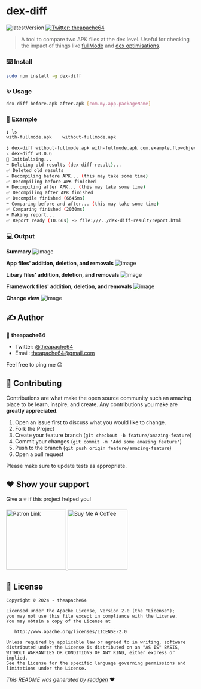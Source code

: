 
# dex-diff

![latestVersion](https://img.shields.io/github/v/release/theapache64/dex-diff)
<a href="https://twitter.com/theapache64" target="_blank">
<img alt="Twitter: theapache64" src="https://img.shields.io/twitter/follow/theapache64.svg?style=social" />
</a>

> A tool to compare two APK files at the dex level. Useful for checking the impact of things like [fullMode](https://r8.googlesource.com/r8/+/refs/heads/master/compatibility-faq.md#r8-full-mode) and [dex optimisations](https://developer.android.com/topic/performance/baselineprofiles/dex-layout-optimizations).

### ⌨️ Install
```bash
sudo npm install -g dex-diff
```

### ✨ Usage
```bash
dex-diff before.apk after.apk [com.my.app.packageName]
```

### 🤖 Example

```bash
❯ ls
with-fullmode.apk    without-fullmode.apk

❯ dex-diff without-fullmode.apk with-fullmode.apk com.example.flowobjectrepro
⚔️ dex-diff v0.0.6
🚀 Initialising...
➡️ Deleting old results (dex-diff-result)...
✅ Deleted old results
➡️ Decompiling before APK... (this may take some time)
✅ Decompiling before APK finished
➡️ Decompiling after APK... (this may take some time)
✅ Decompiling after APK finished
✅ Decompile finished (6645ms)
➡️ Comparing before and after... (this may take some time)
✅ Comparing finished (2030ms)
➡️ Making report...
✅ Report ready (10.66s) -> file:///../dex-diff-result/report.html 

```

### 💻 Output

**Summary**
![image](https://github.com/theapache64/dex-diff/assets/9678279/4af3027b-8d26-42c2-ab0b-96789d05f059)

**App files' addition, deletion, and removals**
![image](https://github.com/theapache64/dex-diff/assets/9678279/e9e6b466-d599-4833-8fd6-1b30d9299c91)

**Libary files' addition, deletion, and removals**
![image](https://github.com/theapache64/dex-diff/assets/9678279/de89e79a-191b-4cec-9901-2160b0c893f5)

**Framework files' addition, deletion, and removals**
![image](https://github.com/theapache64/dex-diff/assets/9678279/f3dbd2bf-645b-451c-b4bd-063db3e86b89)

**Change view**
![image](https://github.com/theapache64/dex-diff/assets/9678279/b31f1e76-6a1f-4932-b3df-1a0fb2321512)


## ✍️ Author

👤 **theapache64**

* Twitter: <a href="https://twitter.com/theapache64" target="_blank">@theapache64</a>
* Email: theapache64@gmail.com

Feel free to ping me 😉

## 🤝 Contributing

Contributions are what make the open source community such an amazing place to be learn, inspire, and create. Any
contributions you make are **greatly appreciated**.

1. Open an issue first to discuss what you would like to change.
1. Fork the Project
1. Create your feature branch (`git checkout -b feature/amazing-feature`)
1. Commit your changes (`git commit -m 'Add some amazing feature'`)
1. Push to the branch (`git push origin feature/amazing-feature`)
1. Open a pull request

Please make sure to update tests as appropriate.

## ❤ Show your support

Give a ⭐️ if this project helped you!

<a href="https://www.patreon.com/theapache64">
  <img alt="Patron Link" src="https://c5.patreon.com/external/logo/become_a_patron_button@2x.png" width="160"/>
</a>

<a href="https://www.buymeacoffee.com/theapache64" target="_blank">
    <img src="https://cdn.buymeacoffee.com/buttons/v2/default-yellow.png" alt="Buy Me A Coffee" width="160">
</a>


## 📝 License

```
Copyright © 2024 - theapache64

Licensed under the Apache License, Version 2.0 (the "License");
you may not use this file except in compliance with the License.
You may obtain a copy of the License at

   http://www.apache.org/licenses/LICENSE-2.0

Unless required by applicable law or agreed to in writing, software
distributed under the License is distributed on an "AS IS" BASIS,
WITHOUT WARRANTIES OR CONDITIONS OF ANY KIND, either express or implied.
See the License for the specific language governing permissions and
limitations under the License.
```

_This README was generated by [readgen](https://github.com/theapache64/readgen)_ ❤
